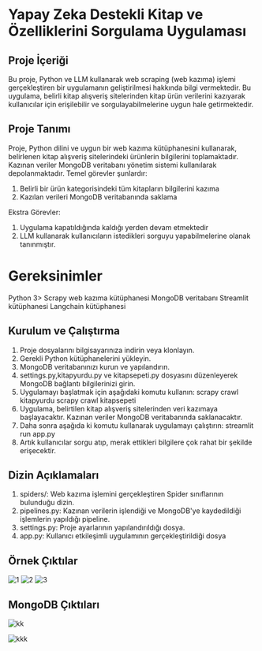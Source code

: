 # Yapay Zeka Destekli Kitap ve Özelliklerini Sorgulama Uygulaması
## Proje İçeriği
Bu proje, Python ve LLM kullanarak web scraping (web kazıma) işlemi gerçekleştiren bir uygulamanın geliştirilmesi hakkında bilgi vermektedir. Bu uygulama, belirli kitap alışveriş sitelerinden kitap ürün verilerini kazıyarak kullanıcılar için  erişilebilir ve sorgulayabilmelerine uygun hale getirmektedir.
## Proje Tanımı
Proje, Python dilini ve uygun bir web kazıma kütüphanesini kullanarak, belirlenen kitap alışveriş sitelerindeki ürünlerin bilgilerini toplamaktadır. Kazınan veriler MongoDB veritabanı yönetim sistemi kullanılarak depolanmaktadır. Temel görevler şunlardır:

1. Belirli bir ürün kategorisindeki tüm kitapların bilgilerini kazıma
2. Kazılan verileri MongoDB veritabanında saklama

Ekstra Görevler:
1. Uygulama kapatıldığında kaldığı yerden devam etmektedir
2. LLM kullanarak kullanıcıların istedikleri sorguyu yapabilmelerine olanak tanınmıştır.

# Gereksinimler
Python 3>
Scrapy web kazıma kütüphanesi
MongoDB veritabanı
Streamlit kütüphanesi
Langchain kütüphanesi
## Kurulum ve Çalıştırma
1. Proje dosyalarını bilgisayarınıza indirin veya klonlayın.
2. Gerekli Python kütüphanelerini yükleyin.
3. MongoDB veritabanınızı kurun ve yapılandırın.
4. settings.py,kitapyurdu.py ve kitapsepeti.py dosyasını düzenleyerek MongoDB bağlantı bilgilerinizi girin.
5. Uygulamayı başlatmak için aşağıdaki komutu kullanın:
    scrapy  crawl kitapyurdu
    scrapy crawl kitapsepeti
6. Uygulama, belirtilen kitap alışveriş sitelerinden veri kazımaya başlayacaktır. Kazınan veriler MongoDB veritabanında saklanacaktır.
7. Daha sonra aşağıda ki komutu kullanarak uygulamayı çalıştırın:
   streamlit run app.py
8. Artık kullanıcılar sorgu atıp, merak ettikleri bilgilere çok rahat bir şekilde erişecektir.
## Dizin Açıklamaları
1. spiders/: Web kazıma işlemini gerçekleştiren Spider sınıflarının bulunduğu dizin.
2. pipelines.py: Kazınan verilerin işlendiği ve MongoDB'ye kaydedildiği işlemlerin yapıldığı pipeline.
3. settings.py: Proje ayarlarının yapılandırıldığı dosya.
4. app.py: Kullanıcı etkileşimli uygulamının gerçekleştirildiği dosya
## Örnek Çıktılar
![1](https://github.com/emreakdogan/webscraping_withmongoDB/assets/95315841/a8dd0b9a-b328-47a3-b45a-bf5100845ef0)
![2](https://github.com/emreakdogan/webscraping_withmongoDB/assets/95315841/05187bf1-723d-42fb-a69e-aaa737fe2295)
![3](https://github.com/emreakdogan/webscraping_withmongoDB/assets/95315841/f179e1c7-e546-4790-9dee-86e004ed3629)


## MongoDB Çıktıları
![kk](https://github.com/emreakdogan/webscraping_withmongoDB/assets/95315841/9708ea12-be84-4c85-85ea-6e6e60703355)

![kkk](https://github.com/emreakdogan/webscraping_withmongoDB/assets/95315841/4f56a443-9c36-4be1-bc3b-6d8d22aff2d8)
